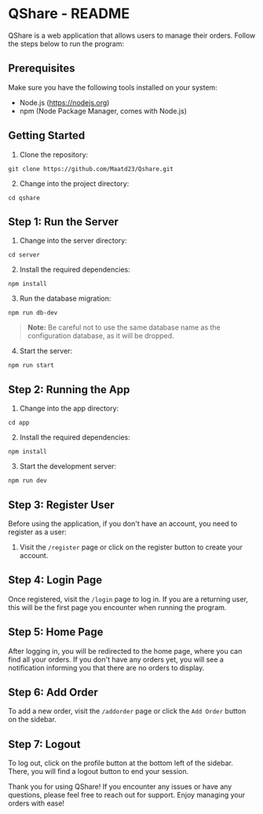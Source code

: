 # QShare - README

QShare is a web application that allows users to manage their orders. Follow the steps below to run the program:

## Prerequisites

Make sure you have the following tools installed on your system:

- Node.js (https://nodejs.org)
- npm (Node Package Manager, comes with Node.js)

## Getting Started

1. Clone the repository:

```
git clone https://github.com/Maatd23/Qshare.git
```

2. Change into the project directory:

```
cd qshare
```

## Step 1: Run the Server

1. Change into the server directory:

```
cd server
```

2. Install the required dependencies:

```
npm install
```

3. Run the database migration:

```
npm run db-dev
```

> **Note:** Be careful not to use the same database name as the configuration database, as it will be dropped.

4. Start the server:

```
npm run start
```

## Step 2: Running the App

1. Change into the app directory:

```
cd app
```

2. Install the required dependencies:

```
npm install
```

3. Start the development server:

```
npm run dev
```

## Step 3: Register User

Before using the application, if you don't have an account, you need to register as a user:

1. Visit the `/register` page or click on the register button to create your account.

## Step 4: Login Page

Once registered, visit the `/login` page to log in. If you are a returning user, this will be the first page you encounter when running the program.

## Step 5: Home Page

After logging in, you will be redirected to the home page, where you can find all your orders. If you don't have any orders yet, you will see a notification informing you that there are no orders to display.

## Step 6: Add Order

To add a new order, visit the `/addorder` page or click the `Add Order` button on the sidebar.

## Step 7: Logout

To log out, click on the profile button at the bottom left of the sidebar. There, you will find a logout button to end your session.

Thank you for using QShare! If you encounter any issues or have any questions, please feel free to reach out for support. Enjoy managing your orders with ease!
